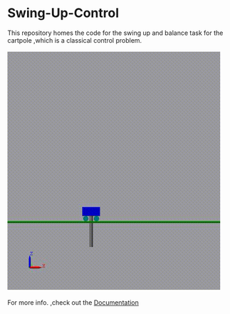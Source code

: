 # Swing-Up-Control
This repository homes the code for the swing up and balance task for the cartpole ,which is a classical control problem.</br></br>
![Controller in Action](https://github.com/KSHITIJBITHEL/Swing-Up-Control-/blob/master/cart%20pole/energy_shaping.gif)</br></br>
For more info. ,check out the [ Documentation ](https://docs.google.com/document/d/1MTgsmEcYyL0Eq10dIdoaMjSGz2S2ePuZHB3xrhYiDBk/edit?usp=sharing)

